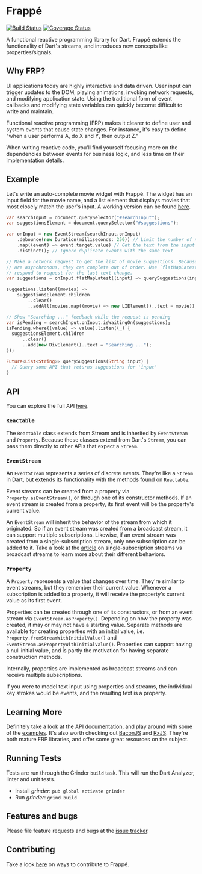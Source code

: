 # Frappé

[![Build Status](https://travis-ci.org/danschultz/frappe.svg)](https://travis-ci.org/danschultz/frappe)
[![Coverage Status](https://coveralls.io/repos/danschultz/frappe/badge.svg)](https://coveralls.io/r/danschultz/frappe)

A functional reactive programming library for Dart. Frappé extends the functionality of Dart's streams, and introduces new concepts like properties/signals.

## Why FRP?

UI applications today are highly interactive and data driven. User input can trigger updates to the DOM, playing animations, invoking network requests, and modifying application state. Using the traditional form of event callbacks and modifying state variables can quickly become difficult to write and maintain.

Functional reactive programming (FRP) makes it clearer to define user and system events that cause state changes. For instance, it's easy to define "when a user performs A, do X and Y, then output Z."

When writing reactive code, you'll find yourself focusing more on the dependencies between events for business logic, and less time on their implementation details.

## Example

Let's write an auto-complete movie widget with Frappé. The widget has an input field for the movie name, and a list element that displays movies that most closely match the user's input. A working version can be found [here](http://danschultz.github.io/frappe/examples/auto_complete/).

```dart
var searchInput = document.querySelector("#searchInput");
var suggestionsElement = document.querySelector("#suggestions");

var onInput = new EventStream(searchInput.onInput)
    .debounce(new Duration(milliseconds: 250)) // Limit the number of network requests
    .map((event) => event.target.value) // Get the text from the input field
    .distinct(); // Ignore duplicate events with the same text

// Make a network request to get the list of movie suggestions. Because requests
// are asynchronous, they can complete out of order. Use `flatMapLatest` to only
// respond to request for the last text change.
var suggestions = onInput.flatMapLatest((input) => querySuggestions(input));

suggestions.listen((movies) =>
    suggestionsElement.children
        ..clear()
        ..addAll(movies.map((movie) => new LIElement()..text = movie));

// Show "Searching ..." feedback while the request is pending
var isPending = searchInput.onInput.isWaitingOn(suggestions);
isPending.where((value) => value).listen((_) {
  suggestionsElement.children
      ..clear()
      ..add(new DivElement()..text = "Searching ...");
});

Future<List<String>> querySuggestions(String input) {
  // Query some API that returns suggestions for 'input'
}
```

## API

You can explore the full API [here][documentation].

### `Reactable`

The `Reactable` class extends from Stream and is inherited by `EventStream` and `Property`. Because these classes extend from Dart's `Stream`, you can pass them directly to other APIs that expect a `Stream`.

### `EventStream`

An `EventStream` represents a series of discrete events. They're like a `Stream` in Dart, but extends its functionality with the methods found on `Reactable`.

Event streams can be created from a property via `Property.asEventStream()`, or through one of its constructor methods. If an event stream is created from a property, its first event will be the property's current value.

An `EventStream` will inherit the behavior of the stream from which it originated. So if an event stream was created from a broadcast stream, it can support multiple subscriptions. Likewise, if an event stream was created from a single-subscription stream, only one subscription can be added to it. Take a look at the [article](https://www.dartlang.org/articles/broadcast-streams/) on single-subscription streams vs broadcast streams to learn more about their different behaviors.

### `Property`

A `Property` represents a value that changes over time. They're similar to event streams, but they remember their current value. Whenever a subscription is added to a property, it will receive the property's current value as its first event.

Properties can be created through one of its constructors, or from an event stream via `EventStream.asProperty()`. Depending on how the property was created, it may or may not have a starting value. Separate methods are available for creating properties with an initial value, i.e. `Property.fromStreamWithInitialValue()` and `EventStream.asPropertyWithInitialValue()`. Properties can support having a null initial value, and is partly the motivation for having separate construction methods.

Internally, properties are implemented as broadcast streams and can receive multiple subscriptions.

If you were to model text input using properties and streams, the individual key strokes would be events, and the resulting text is a property.

## Learning More

Definitely take a look at the API [documentation], and play around with some of the [examples]. It's also worth checking out [BaconJS] and [RxJS]. They're both mature FRP libraries, and offer some great resources on the subject.

## Running Tests

Tests are run through the Grinder `build` task. This will run the Dart Analyzer, linter and unit tests.

* Install *grinder*: `pub global activate grinder`
* Run *grinder*: `grind build`

## Features and bugs

Please file feature requests and bugs at the [issue tracker][tracker].

## Contributing

Take a look [here][contributing] on ways to contribute to Frappé.

[documentation]: http://www.dartdocs.org/documentation/frappe/latest
[contributing]: https://github.com/danschultz/frappe/blob/master/CONTRIBUTING.md
[examples]: https://github.com/danschultz/frappe/tree/master/example
[tracker]: https://github.com/danschultz/frappe/issues
[test_runner]: https://pub.dartlang.org/packages/test_runner
[baconjs]: https://github.com/baconjs/bacon.js
[rxjs]: http://reactive-extensions.github.io/RxJS/
